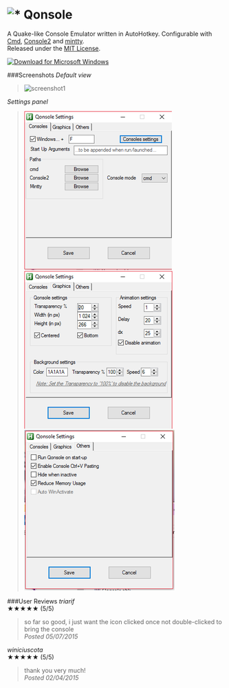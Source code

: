 # ![*](logo/Qonsole_48sm.png) Qonsole
  
A Quake-like Console Emulator written in AutoHotkey. Configurable with [Cmd](https://en.wikipedia.org/wiki/Cmd.exe), [Console2](https://sourceforge.net/projects/console/) and [mintty](https://mintty.github.io/).  
Released under the [MIT License](LICENSE.md).  

[![Download for Microsoft Windows](logo/download_x86.png)](https://github.com/joedf/Qonsole/releases/latest)  

###Screenshots
_Default view_  
> ![screenshot1](screens/s1.png)
  
_Settings panel_  
> ![screenshot2](screens/settings-consoles.PNG) ![screenshot3](screens/settings-graphics.PNG) ![screenshot4](screens/settings-others.png)

###User Reviews
*_triarif_*  
★★★★★ (5/5)  
> so far so good, i just want the icon clicked once not double-clicked to bring the console  
_Posted 05/07/2015_
  
*_winiciuscota_*  
★★★★★ (5/5)  
> thank you very much!  
_Posted 02/04/2015_
